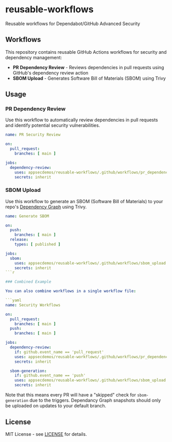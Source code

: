 # reusable-workflows

Reusable workflows for Dependabot/GitHub Advanced Security

## Workflows

This repository contains reusable GitHub Actions workflows for security and dependency management:

- **PR Dependency Review** - Reviews dependencies in pull requests using GitHub's dependency review action
- **SBOM Upload** - Generates Software Bill of Materials (SBOM) using Trivy

## Usage

### PR Dependency Review

Use this workflow to automatically review dependencies in pull requests and identify potential security vulnerabilities.

```yaml
name: PR Security Review

on:
  pull_request:
    branches: [ main ]

jobs:
  dependency-review:
    uses: appsecdemos/reusable-workflows/.github/workflows/pr_dependency_review.yml@v1
    secrets: inherit
```

### SBOM Upload

Use this workflow to generate an SBOM (Software Bill of Materials) to your repo's [Dependency Graph](https://docs.github.com/en/code-security/supply-chain-security/understanding-your-software-supply-chain/about-the-dependency-graph) using Trivy.

```yaml
name: Generate SBOM

on:
  push:
    branches: [ main ]
  release:
    types: [ published ]

jobs:
  sbom:
    uses: appsecdemos/reusable-workflows/.github/workflows/sbom_upload.yml@v1
    secrets: inherit
```r

### Combined Example

You can also combine workflows in a single workflow file:

```yaml
name: Security Workflows

on:
  pull_request:
    branches: [ main ]
  push:
    branches: [ main ]

jobs:
  dependency-review:
    if: github.event_name == 'pull_request'
    uses: appsecdemos/reusable-workflows/.github/workflows/pr_dependency_review.yml@v1
    secrets: inherit

  sbom-generation:
    if: github.event_name == 'push'
    uses: appsecdemos/reusable-workflows/.github/workflows/sbom_upload.yml@v1
    secrets: inherit
```

Note that this means every PR will have a "skipped" check for `sbom-generation` due to the triggers. Dependancy Graph snapshots should only be uploaded on updates to your default branch.

## License

MIT License - see [LICENSE](LICENSE) for details.
